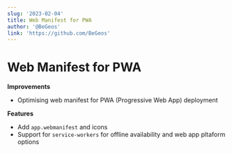 ```yaml
---
slug: '2023-02-04'
title: Web Manifest for PWA
author: '@BeGeos'
link: 'https://github.com/BeGeos'
---
```


# Web Manifest for PWA

**Improvements**

- Optimising web manifest for PWA (Progressive Web App) deployment

**Features**

- Add `app.webmanifest` and icons
- Support for `service-workers` for offline availability and web app pltaform options
